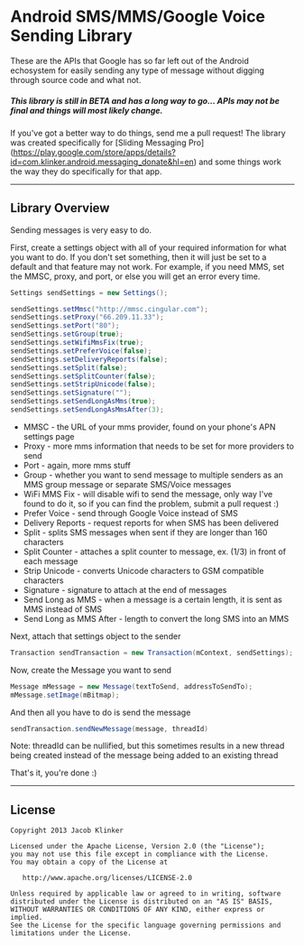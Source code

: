 # Android SMS/MMS/Google Voice Sending Library

These are the APIs that Google has so far left out of the Android echosystem for easily sending any type of message without digging through source code and what not. 

##### This library is still in __BETA__ and has a long way to go... APIs may not be final and things will most likely change.

If you've got a better way to do things, send me a pull request! The library was created specifically for [Sliding Messaging Pro] (https://play.google.com/store/apps/details?id=com.klinker.android.messaging_donate&hl=en) and some things work the way they do specifically for that app.

---

## Library Overview

Sending messages is very easy to do.

First, create a settings object with all of your required information for what you want to do. If you don't set something, then it will just be set to a default and that feature may not work. For example, if you need MMS, set the MMSC, proxy, and port, or else you will get an error every time.

``` java
Settings sendSettings = new Settings();

sendSettings.setMmsc("http://mmsc.cingular.com");
sendSettings.setProxy("66.209.11.33");
sendSettings.setPort("80");
sendSettings.setGroup(true);
sendSettings.setWifiMmsFix(true);
sendSettings.setPreferVoice(false);
sendSettings.setDeliveryReports(false);
sendSettings.setSplit(false);
sendSettings.setSplitCounter(false);
sendSettings.setStripUnicode(false);
sendSettings.setSignature("");
sendSettings.setSendLongAsMms(true);
sendSettings.setSendLongAsMmsAfter(3);
```

* MMSC - the URL of your mms provider, found on your phone's APN settings page
* Proxy - more mms information that needs to be set for more providers to send
* Port - again, more mms stuff
* Group - whether you want to send message to multiple senders as an MMS group message or separate SMS/Voice messages
* WiFi MMS Fix - will disable wifi to send the message, only way I've found to do it, so if you can find the problem, submit a pull request :)
* Prefer Voice - send through Google Voice instead of SMS
* Delivery Reports - request reports for when SMS has been delivered
* Split - splits SMS messages when sent if they are longer than 160 characters
* Split Counter - attaches a split counter to message, ex. (1/3) in front of each message
* Strip Unicode - converts Unicode characters to GSM compatible characters
* Signature - signature to attach at the end of messages
* Send Long as MMS - when a message is a certain length, it is sent as MMS instead of SMS
* Send Long as MMS After - length to convert the long SMS into an MMS

Next, attach that settings object to the sender

``` java
Transaction sendTransaction = new Transaction(mContext, sendSettings);
```

Now, create the Message you want to send

``` java
Message mMessage = new Message(textToSend, addressToSendTo);
mMessage.setImage(mBitmap);
```

And then all you have to do is send the message

``` java
sendTransaction.sendNewMessage(message, threadId)
```

Note: threadId can be nullified, but this sometimes results in a new thread being created instead of the message being added to an existing thread

That's it, you're done :)

---

## License

    Copyright 2013 Jacob Klinker

    Licensed under the Apache License, Version 2.0 (the "License");
    you may not use this file except in compliance with the License.
    You may obtain a copy of the License at

       http://www.apache.org/licenses/LICENSE-2.0

    Unless required by applicable law or agreed to in writing, software
    distributed under the License is distributed on an "AS IS" BASIS,
    WITHOUT WARRANTIES OR CONDITIONS OF ANY KIND, either express or implied.
    See the License for the specific language governing permissions and
    limitations under the License.